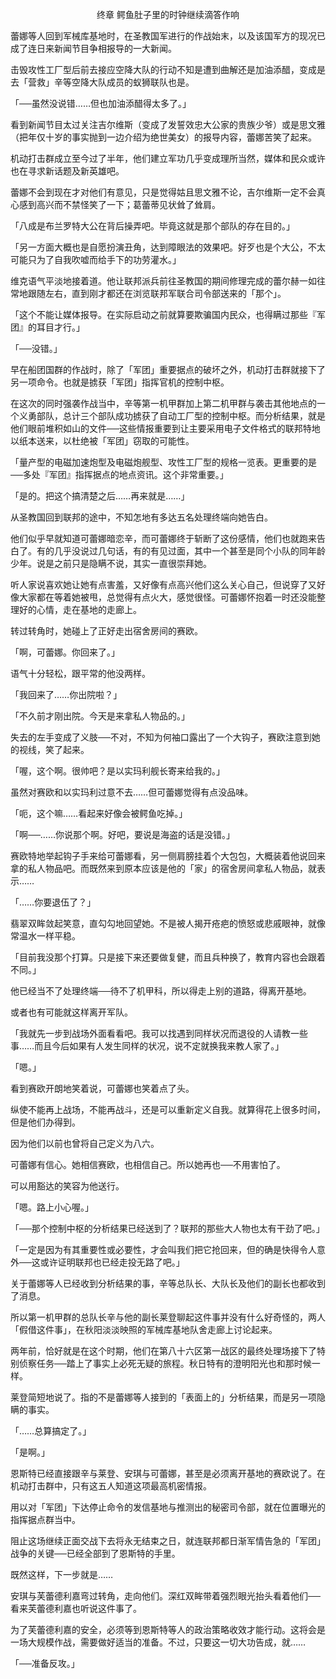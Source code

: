 <p align="center">终章 鳄鱼肚子里的时钟继续滴答作响</p>

蕾娜等人回到军械库基地时，在圣教国军进行的作战始末，以及该国军方的现况已成了连日来新闻节目争相报导的一大新闻。

击毁攻性工厂型后前去接应空降大队的行动不知是遭到曲解还是加油添醋，变成是去「营救」辛等空降大队成员的蚁狮联队也是。

「──虽然没说错……但也加油添醋得太多了。」

看到新闻节目太过关注吉尔维斯（变成了发誓效忠大公家的贵族少爷）或是思文雅（把年仅十岁的事实抛到一边介绍为绝世美女）的报导内容，蕾娜苦笑了起来。

机动打击群成立至今过了半年，他们建立军功几乎变成理所当然，媒体和民众或许也在寻求新话题及新英雄吧。

蕾娜不会到现在才对他们有意见，只是觉得姑且思文雅不论，吉尔维斯一定不会真心感到高兴而不禁怪笑了一下；葛蕾蒂见状耸了耸肩。

「八成是布兰罗特大公在背后操弄吧。毕竟这就是那个部队的存在目的。」

「另一方面大概也是自愿扮演丑角，达到障眼法的效果吧。好歹也是个大公，不太可能只为了自我吹嘘而给手下的功劳灌水。」

维克语气平淡地接着道。他让联邦派兵前往圣教国的期间修理完成的蕾尔赫一如往常地跟随左右，直到刚才都还在浏览联邦军联合司令部送来的「那个」。

「这个不能让媒体报导。在实际启动之前就算要欺骗国内民众，也得瞒过那些『军团』的耳目才行。」

「──没错。」

早在船团国群的作战时，除了「军团」重要据点的破坏之外，机动打击群就接下了另一项命令。也就是掳获「军团」指挥官机的控制中枢。

在这次的同时强袭作战当中，辛等第一机甲群加上第二机甲群与袭击其他地点的一个义勇部队，总计三个部队成功掳获了自动工厂型的控制中枢。而分析结果，就是他们眼前堆积如山的文件──这些情报重要到让主要采用电子文件格式的联邦特地以纸本送来，以杜绝被「军团」窃取的可能性。

「量产型的电磁加速炮型及电磁炮舰型、攻性工厂型的规格一览表。更重要的是──多处『军团』指挥据点的地点资讯。这个非常重要。」

「是的。把这个搞清楚之后……再来就是……」

从圣教国回到联邦的途中，不知怎地有多达五名处理终端向她告白。

他们似乎早就知道可蕾娜暗恋辛，而可蕾娜终于斩断了这份感情，他们也就跑来告白了。有的几乎没说过几句话，有的有见过面，其中一个甚至是同个小队的同年龄少年。说是之前只是隐瞒不说，其实一直很崇拜她。

听人家说喜欢她让她有点害羞，又好像有点高兴他们这么关心自己，但说穿了又好像大家都在等着她被甩，总觉得有点火大，感觉很怪。可蕾娜怀抱着一时还没能整理好的心情，走在基地的走廊上。

转过转角时，她碰上了正好走出宿舍房间的赛欧。

「啊，可蕾娜。你回来了。」

语气十分轻松，跟平常的他没两样。

「我回来了……你出院啦？」

「不久前才刚出院。今天是来拿私人物品的。」

失去的左手变成了义肢──不对，不知为何袖口露出了一个大钩子，赛欧注意到她的视线，笑了起来。

「喔，这个啊。很帅吧？是以实玛利舰长寄来给我的。」

虽然对赛欧和以实玛利过意不去……但可蕾娜觉得有点没品味。

「呃，这个嘛……看起来好像会被鳄鱼吃掉。」

「啊──……你说那个啊。好吧，要说是海盗的话是没错。」

赛欧特地举起钩子手来给可蕾娜看，另一侧肩膀挂着个大包包，大概装着他说回来拿的私人物品吧。而既然来到原本应该是他的「家」的宿舍房间拿私人物品，就表示……

「……你要退伍了？」

翡翠双眸敛起笑意，直勾勾地回望她。不是被人揭开疮疤的愤怒或悲戚眼神，就像常温水一样平稳。

「目前我没那个打算。只是接下来还要做复健，而且兵种换了，教育内容也会跟着不同。」

他已经当不了处理终端──待不了机甲科，所以得走上别的道路，得离开基地。

或者也有可能就这样离开军队。

「我就先一步到战场外面看看吧。我可以找遇到同样状况而退役的人请教一些事……而且今后如果有人发生同样的状况，说不定就换我来教人家了。」

「嗯。」

看到赛欧开朗地笑着说，可蕾娜也笑着点了头。

纵使不能再上战场，不能再战斗，还是可以重新定义自我。就算得花上很多时间，但是他们办得到。

因为他们以前也曾将自己定义为八六。

可蕾娜有信心。她相信赛欧，也相信自己。所以她再也──不用害怕了。

可以用豁达的笑容为他送行。

「嗯。路上小心喔。」

「──那个控制中枢的分析结果已经送到了？联邦的那些大人物也太有干劲了吧。」

「一定是因为有其重要性或必要性，才会叫我们把它抢回来，但的确是快得令人意外──这或许证明联邦也已经走投无路了吧。」

关于蕾娜等人已经收到分析结果的事，辛等总队长、大队长及他们的副长也都收到了消息。

所以第一机甲群的总队长辛与他的副长莱登聊起这件事并没有什么好奇怪的，两人「假借这件事」，在秋阳淡淡映照的军械库基地队舍走廊上讨论起来。

两年前，恰好就是在这个时期，他们在第八十六区第一战区的最终处理场接下了特别侦察任务──踏上了事实上必死无疑的旅程。秋日特有的澄明阳光也和那时候一样。

莱登简短地说了。指的不是蕾娜等人接到的「表面上的」分析结果，而是另一项隐瞒的事实。

「……总算搞定了。」

「是啊。」

恩斯特已经直接跟辛与莱登、安琪与可蕾娜，甚至是必须离开基地的赛欧说了。在机动打击群中，只有这五人知道这项最高机密情报。

用以对「军团」下达停止命令的发信基地与推测出的秘密司令部，就在位置曝光的指挥据点群当中。

阻止这场继续正面交战下去将永无结束之日，就连联邦都日渐军情告急的「军团」战争的关键──已经全部到了恩斯特的手里。

既然这样，下一步就是……

安琪与芙蕾德利嘉弯过转角，走向他们。深红双眸带着强烈眼光抬头看着他们──看来芙蕾德利嘉也听说这件事了。

为了芙蕾德利嘉的安全，必须等到恩斯特等人的政治策略收效才能行动。这将会是一场大规模作战，需要做好适当的准备。不过，只要这一切大功告成，就……

「──准备反攻。」


